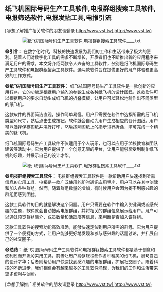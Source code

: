 ## **纸飞机国际号码生产工具软件,电报群组搜索工具软件,电报筛选软件,电报发帖工具,电报引流**

[😍想了解推广相关软件的朋友请登录 http://www.vst.tw](http://www.vst.tw)

 <center><img src="https://vst.tw/MP4/tuiguang/png/6.png" alt="纸飞机国际号码生产工具软件,电报群组搜索工具软件____.txt"></center>

**😄引言：**
在数字化时代，科技的快速发展为我们的工作和生活带来了极大的便利。随着人们对数字化工具的需求不断增长，开发者们也不断推出新的应用程序来满足用户的需求。本文将介绍两款令人兴奋的工具软件，分别是纸飞机国际号码生产工具软件和电报群组搜索工具软件。这两款软件旨在提供更好的用户体验和更高效的工作方式。

**😄纸飞机国际号码生产工具软件：**
纸飞机国际号码生产工具软件是一款创新的应用程序，它的功能是根据用户输入的参数生成各种纸飞机的设计图纸。这款软件可以根据用户的要求自动生成纸飞机的折叠模板，让用户可以轻松地制作出不同类型的纸飞机。

这款软件的界面简洁直观，操作简单易懂。用户只需要在软件中选择所需的纸飞机类型和尺寸，然后点击生成按钮，软件就会自动为用户生成相应的设计图纸。用户可以选择保存图纸并进行打印，然后按照图纸上的指示进行折叠，即可完成一个精美的纸飞机。

纸飞机国际号码生产工具软件不仅适用于个人玩乐，也可以应用于学校教育和团队建设等活动中。它为用户提供了一个创意无限的平台，让用户能够享受到制作纸飞机的乐趣，并展示自己的设计才华。

 <center><img src="https://vst.tw/MP4/tuiguang/png/2.png" alt="纸飞机国际号码生产工具软件,电报群组搜索工具软件____.txt"></center>

**😄电报群组搜索工具软件：**
电报群组搜索工具软件是一款帮助用户快速找到所需信息的实用工具。电报是一款广泛使用的即时通讯应用程序，用户可以在其中创建和加入各种群组。然而，随着群组数量的增加，有时候用户会因为找不到感兴趣的群组而感到困扰。

这款工具软件的目的就是解决这个问题。用户只需要在软件中输入关键词或者感兴趣的主题，软件就会自动搜索电报群组，并将相关的群组信息展示给用户。用户可以通过预览群组简介、成员数量和活跃度等信息，来判断是否加入该群组。

这款工具软件的搜索功能高效准确，能够快速定位到用户所需的群组。它为用户提供了一个便捷的方式，让用户能够更好地发现和参与感兴趣的话题讨论，并扩展自己的社交圈子。

**😄总结：**
纸飞机国际号码生产工具软件和电报群组搜索工具软件都是基于创意和便利性而开发的实用工具。前者让用户能够轻松制作各种精美的纸飞机，展现自己的设计才华；后者则帮助用户快速找到感兴趣的电报群组，扩展社交圈子。随着科技的不断进步，我们相信会有越来越多的工具软件涌现，为我们的工作和生活带来更多便利与创新。

[😍想了解推广相关软件的朋友请登录 http://www.vst.tw](http://www.vst.tw)



